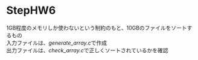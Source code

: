 # StepHW6
1GB程度のメモリしか使わないという制約のもと、10GBのファイルをソートするもの  
入力ファイルは、*generate_array.c*で作成  
出力ファイルは、*check_array.c*で正しくソートされているかを確認
